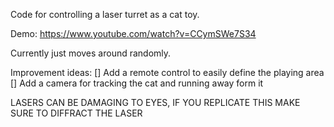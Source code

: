 Code for controlling a laser turret as a cat toy. 

Demo: https://www.youtube.com/watch?v=CCymSWe7S34

Currently just moves around randomly. 

Improvement ideas: 
[] Add a remote control to easily define the playing area
[] Add a camera for tracking the cat and running away form it

LASERS CAN BE DAMAGING TO EYES, IF YOU REPLICATE THIS MAKE SURE TO DIFFRACT THE LASER
